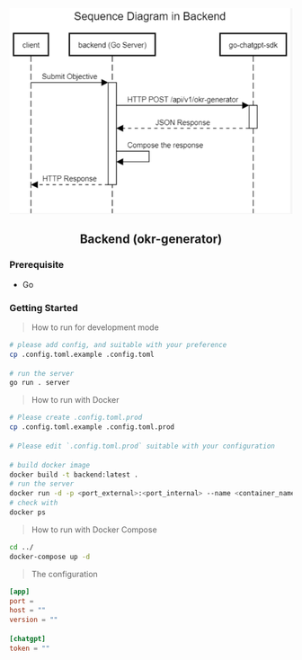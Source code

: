 <div align="center">
    <img src="./assets/sq-backend.png" />
    <h2>Backend (okr-generator)</h2>
</div>

### Prerequisite

- Go

### Getting Started

> How to run for development mode

```bash
# please add config, and suitable with your preference
cp .config.toml.example .config.toml

# run the server
go run . server
```

> How to run with Docker

```bash
# Please create .config.toml.prod
cp .config.toml.example .config.toml.prod

# Please edit `.config.toml.prod` suitable with your configuration

# build docker image
docker build -t backend:latest .
# run the server
docker run -d -p <port_external>:<port_internal> --name <container_name> backend:latest
# check with
docker ps
```

> How to run with Docker Compose

```bash
cd ../
docker-compose up -d
```

> The configuration

```toml
[app]
port =
host = ""
version = ""

[chatgpt]
token = ""
```
